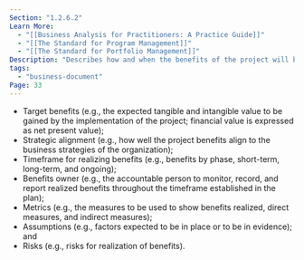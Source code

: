 ```yaml
---
Section: "1.2.6.2"
Learn More:
  - "[[Business Analysis for Practitioners: A Practice Guide]]"
  - "[[The Standard for Program Management]]"
  - "[[The Standard for Portfolio Management]]"
Description: "Describes how and when the benefits of the project will be delivered, and describes the mechanisms that should be in place to measure those benefits. A project benefit is defined as an outcome of actions, behaviours, products, services, or results that provide value to the sponsoring organization as well as to the project's intended beneficiaries"
tags:
  - "business-document"
Page: 33
---
```

- Target benefits (e.g., the expected tangible and intangible value to be gained by the implementation of the project; financial value is expressed as net present value);
- Strategic alignment (e.g., how well the project benefits align to the business strategies of the organization);
- Timeframe for realizing benefits (e.g., benefits by phase, short-term, long-term, and ongoing);
- Benefits owner (e.g., the accountable person to monitor, record, and report realized benefits throughout the timeframe established in the plan);
- Metrics (e.g., the measures to be used to show benefits realized, direct measures, and indirect measures);
- Assumptions (e.g., factors expected to be in place or to be in evidence); and
- Risks (e.g., risks for realization of benefits).